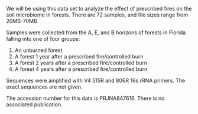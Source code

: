 We will be using this data set to analyze the effect of prescribed fires on the soil microbiome in forests. There are 72 samples, and file sizes range from 20MB-70MB.

Samples were collected from the A, E, and B horizons of forests in Florida falling into one of four groups:
1. An unburned forest
2. A forest 1 year after a prescribed fire/controlled burn
3. A forest 2 years after a prescribed fire/controlled burn
4. A forest 4 years after a prescribed fire/controlled burn

Sequences were amplified with V4 515R and 806R 16s rRNA primers. The exact sequences are not given.  

The accession number for this data is PRJNA847616. There is no associated publication.